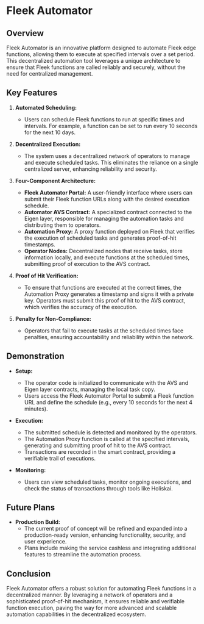 # Fleek Automator

## Overview
Fleek Automator is an innovative platform designed to automate Fleek edge functions, allowing them to execute at specified intervals over a set period. This decentralized automation tool leverages a unique architecture to ensure that Fleek functions are called reliably and securely, without the need for centralized management.

## Key Features

1. **Automated Scheduling:**
   - Users can schedule Fleek functions to run at specific times and intervals. For example, a function can be set to run every 10 seconds for the next 10 days.

2. **Decentralized Execution:**
   - The system uses a decentralized network of operators to manage and execute scheduled tasks. This eliminates the reliance on a single centralized server, enhancing reliability and security.

3. **Four-Component Architecture:**
   - **Fleek Automator Portal:** A user-friendly interface where users can submit their Fleek function URLs along with the desired execution schedule.
   - **Automator AVS Contract:** A specialized contract connected to the Eigen layer, responsible for managing the automation tasks and distributing them to operators.
   - **Automation Proxy:** A proxy function deployed on Fleek that verifies the execution of scheduled tasks and generates proof-of-hit timestamps.
   - **Operator Nodes:** Decentralized nodes that receive tasks, store information locally, and execute functions at the scheduled times, submitting proof of execution to the AVS contract.

4. **Proof of Hit Verification:**
   - To ensure that functions are executed at the correct times, the Automation Proxy generates a timestamp and signs it with a private key. Operators must submit this proof of hit to the AVS contract, which verifies the accuracy of the execution.

5. **Penalty for Non-Compliance:**
   - Operators that fail to execute tasks at the scheduled times face penalties, ensuring accountability and reliability within the network.

## Demonstration

- **Setup:**
  - The operator code is initialized to communicate with the AVS and Eigen layer contracts, managing the local task copy.
  - Users access the Fleek Automator Portal to submit a Fleek function URL and define the schedule (e.g., every 10 seconds for the next 4 minutes).

- **Execution:**
  - The submitted schedule is detected and monitored by the operators.
  - The Automation Proxy function is called at the specified intervals, generating and submitting proof of hit to the AVS contract.
  - Transactions are recorded in the smart contract, providing a verifiable trail of executions.

- **Monitoring:**
  - Users can view scheduled tasks, monitor ongoing executions, and check the status of transactions through tools like Holiskai.

## Future Plans

- **Production Build:**
  - The current proof of concept will be refined and expanded into a production-ready version, enhancing functionality, security, and user experience.
  - Plans include making the service cashless and integrating additional features to streamline the automation process.

## Conclusion

Fleek Automator offers a robust solution for automating Fleek functions in a decentralized manner. By leveraging a network of operators and a sophisticated proof-of-hit mechanism, it ensures reliable and verifiable function execution, paving the way for more advanced and scalable automation capabilities in the decentralized ecosystem.

